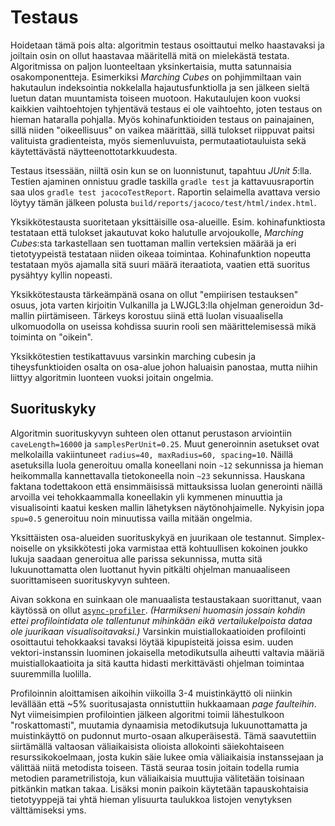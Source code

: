 Testaus
=======

Hoidetaan tämä pois alta: algoritmin testaus osoittautui melko haastavaksi ja joiltain osin on ollut haastavaa määritellä mitä on mielekästä testata. Algoritmissa on paljon luonteeltaan yksinkertaisia, mutta satunnaisia osakomponentteja. Esimerkiksi *Marching Cubes* on pohjimmiltaan vain hakutaulun indeksointia nokkelalla hajautusfunktiolla ja sen jälkeen sieltä luetun datan muuntamista toiseen muotoon. Hakutaulujen koon vuoksi kaikkien vaihtoehtojen tyhjentävä testaus ei ole vaihtoehto, joten testaus on hieman hataralla pohjalla. Myös kohinafunktioiden testaus on painajainen, sillä niiden "oikeellisuus" on vaikea määrittää, sillä tulokset riippuvat paitsi valituista gradienteista, myös siemenluvuista, permutaatiotauluista sekä käytettävästä näytteenottotarkkuudesta.

Testaus itsessään, niiltä osin kun se on luonnistunut, tapahtuu *JUnit 5*:lla. Testien ajaminen onnistuu gradle taskilla `gradle test` ja kattavuusraportin saa ulos `gradle test jacocoTestReport`. Raportin selaimella avattava versio löytyy tämän jälkeen polusta `build/reports/jacoco/test/html/index.html`.

Yksikkötestausta suoritetaan yksittäisille osa-alueille. Esim. kohinafunktiosta testataan että tulokset jakautuvat koko halutulle arvojoukolle, *Marching Cubes*:sta tarkastellaan sen tuottaman mallin verteksien määrää ja eri tietotyypeistä testataan niiden oikeaa toimintaa. Kohinafunktion nopeutta testataan myös ajamalla sitä suuri määrä iteraatiota, vaatien että suoritus pysähtyy kyllin nopeasti. 

Yksikkötestausta tärkeämpänä osana on ollut "empiirisen testauksen" osuus, jota varten kirjoitin Vulkanilla ja LWJGL3:lla ohjelman generoidun 3d-mallin piirtämiseen. Tärkeys korostuu siinä että luolan visuaalisella ulkomuodolla on useissa kohdissa suurin rooli sen määrittelemisessä mikä toiminta on "oikein".
 
Yksikkötestien testikattavuus varsinkin marching cubesin ja tiheysfunktioiden osalta on osa-alue johon haluaisin panostaa, mutta niihin liittyy algoritmin luonteen vuoksi joitain ongelmia.


Suorituskyky
------------
Algoritmin suorituskyvyn suhteen olen ottanut perustason arviointiin `caveLength=16000` ja `samplesPerUnit=0.25`. Muut generoinnin asetukset ovat melkolailla vakiintuneet `radius=40, maxRadius=60, spacing=10`. Näillä asetuksilla luola generoituu omalla koneellani noin `~12` sekunnissa ja hieman heikommalla kannettavalla tietokoneella noin `~23` sekunnissa. Hauskana faktana todettakoon että ensimmäisissä mittauksissa luolan generointi näillä arvoilla vei tehokkaammalla koneellakin yli kymmenen minuuttia ja visualisointi kaatui kesken mallin lähetyksen näytönohjaimelle. Nykyisin jopa `spu=0.5` generoituu noin minuutissa vailla mitään ongelmia.

Yksittäisten osa-alueiden suorituskykyä en juurikaan ole testannut. Simplex-noiselle on yksikkötesti joka varmistaa että kohtuullisen kokoinen joukko lukuja saadaan generoitua alle parissa sekunnissa, mutta sitä lukuunottamatta olen luottanut hyvin pitkälti ohjelman manuaaliseen suorittamiseen suorituskyvyn suhteen.

Aivan sokkona en suinkaan ole manuaalista testaustakaan suorittanut, vaan käytössä on ollut [`async-profiler`](https://github.com/jvm-profiling-tools/async-profiler). *(Harmikseni huomasin jossain kohdin ettei profilointidata ole tallentunut mihinkään eikä vertailukelpoista dataa ole juurikaan visualisoitavaksi.)* Varsinkin muistiallokaatioiden profilointi osoittautui tehokkaaksi tavaksi löytää kipupisteitä joissa esim. uuden vektori-instanssin luominen jokaisella metodikutsulla aiheutti valtavia määriä muistiallokaatioita ja sitä kautta hidasti merkittävästi ohjelman toimintaa suuremmilla luolilla.

Profiloinnin aloittamisen aikoihin viikoilla 3-4 muistinkäyttö oli niinkin levällään että ~5% suoritusajasta onnistuttiin hukkaamaan *page faulteihin*. Nyt viimeisimpien profilointien jälkeen algoritmi toimii lähestulkoon "roskattomasti", muutamia dynaamisia metodikutsuja lukuunottamatta ja muistinkäyttö on pudonnut murto-osaan alkuperäisestä. Tämä saavutettiin siirtämällä valtaosan väliaikaisista olioista allokointi säiekohtaiseen resurssikokoelmaan, josta kukin säie lukee omia väliaikaisia instanssejaan ja välittää niitä metodista toiseen. Tästä seuraa tosin joitain todella rumia metodien parametrilistoja, kun väliaikaisia muuttujia välitetään toisinaan pitkänkin matkan takaa. Lisäksi monin paikoin käytetään tapauskohtaisia tietotyyppejä tai yhtä hieman ylisuurta taulukkoa listojen venytyksen välttämiseksi yms.
